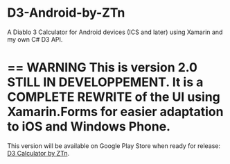 D3-Android-by-ZTn 
==============

A Diablo 3 Calculator for Android devices (ICS and later) using Xamarin and my own C# D3 API.

== WARNING
This is version 2.0 STILL IN DEVELOPPEMENT.
It is a COMPLETE REWRITE of the UI using Xamarin.Forms for easier adaptation to iOS and Windows Phone.
==

This version will be available on Google Play Store when ready for release: [D3 Calculator by ZTn](https://play.google.com/store/apps/details?id=net.zetoken.d3calculator).
